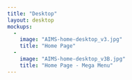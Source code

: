 ```yaml
---
title: "Desktop"
layout: desktop
mockups:
  -
    image: "AIMS-home-desktop_v3.jpg"
    title: "Home Page"
  -
    image: "AIMS-home-desktop_v3B.jpg"
    title: "Home Page - Mega Menu"
---
```


